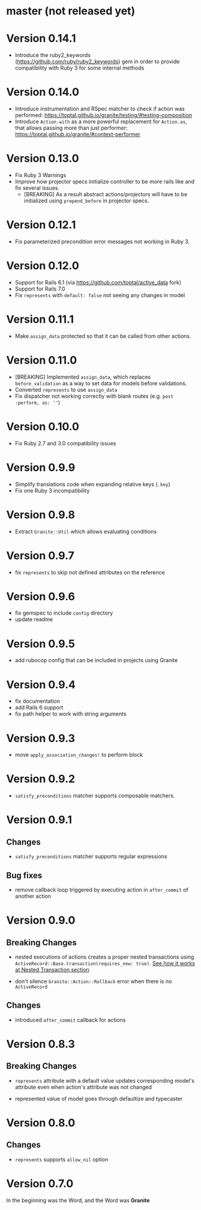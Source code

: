 # master (not released yet)

# Version 0.14.1

* Introduce the ruby2_keywords (https://github.com/ruby/ruby2_keywords) gem in order
  to provide compatibility with Ruby 3 for some internal methods

# Version 0.14.0

* Introduce instrumentation and RSpec matcher to check if action was performed:
  https://toptal.github.io/granite/testing/#testing-composition
* Introduce `Action.with` as a more powerful replacement for `Action.as`, that allows passing more than
  just performer: https://toptal.github.io/granite/#context-performer

# Version 0.13.0

* Fix Ruby 3 Warnings
* Improve how projector specs initialize controller to be more rails like and fix several issues.
  * [BREAKING] As a result abstract actions/projectors will have to be initialized using `prepend_before` in projector specs.

# Version 0.12.1

* Fix parameterized precondition error messages not working in Ruby 3.

# Version 0.12.0

* Support for Rails 6.1 (via https://github.com/toptal/active_data fork)
* Support for Rails 7.0
* Fix `represents` with `default: false` not seeing any changes in model

# Version 0.11.1

* Make `assign_data` protected so that it can be called from other actions.

# Version 0.11.0

* [BREAKING] Implemented `assign_data`, which replaces `before_validation` as a way to set data for models before validations.
* Converted `represents` to use `assign_data`
* Fix dispatcher not working correctly with blank routes (e.g. `post :perform, as: ''`)

# Version 0.10.0

* Fix Ruby 2.7 and 3.0 compatibility issues

# Version 0.9.9

* Simplify translations code when expanding relative keys (`.key`)
* Fix one Ruby 3 incompatibility

# Version 0.9.8

* Extract `Granite::Util` which allows evaluating conditions

# Version 0.9.7

* fix `represents` to skip not defined attributes on the reference

# Version 0.9.6

* fix gemspec to include `config` directory
* update readme

# Version 0.9.5

* add rubocop config that can be included in projects using Granite

# Version 0.9.4

* fix documentation
* add Rails 6 support
* fix path helper to work with string arguments

# Version 0.9.3

* move `apply_association_changes!` to perform block

# Version 0.9.2

* `satisfy_preconditions` matcher supports composable matchers.

# Version 0.9.1

## Changes

* `satisfy_preconditions` matcher supports regular expressions

## Bug fixes

* remove callback loop triggered by executing action in `after_commit` of another action

# Version 0.9.0

## Breaking Changes

* nested executions of actions creates a proper nested transactions using `ActiveRecord::Base.transaction(requires_new: true)`. [See how it works at Nested Transaction section](https://api.rubyonrails.org/classes/ActiveRecord/Transactions/ClassMethods.html)

* don't silence `Granite::Action::Rollback` error when there is no `ActiveRecord`

## Changes

* introduced `after_commit` callback for actions

# Version 0.8.3

## Breaking Changes

* `represents` attribute with a default value updates corresponding model's attribute even when action's attribute was not changed

* represented value of model goes through defaultize and typecaster

# Version 0.8.0

## Changes

* `represents` supports `allow_nil` option

# Version 0.7.0

In the beginning was the Word, and the Word was **Granite**
